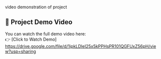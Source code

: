 video demonstration of project



## 🎥 Project Demo Video

You can watch the full demo video here:  
👉 [Click to Watch Demo] https://drive.google.com/file/d/1ipkLDleI25x5kPPHsPR101QGFUxZ56pH/view?usp=sharing
